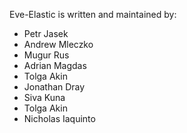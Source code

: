 
Eve-Elastic is written and maintained by:

* Petr Jasek
* Andrew Mleczko
* Mugur Rus
* Adrian Magdas
* Tolga Akin
* Jonathan Dray
* Siva Kuna
* Tolga Akin
* Nicholas Iaquinto

